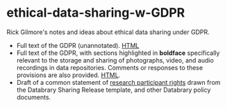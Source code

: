 # ethical-data-sharing-w-GDPR
Rick Gilmore's notes and ideas about ethical data sharing under GDPR.

- Full text of the GDPR (unannotated). [HTML](https://gilmore-lab.github.io/ethical-data-sharing-w-GDPR/gdpr-full.html)
- Full text of the GDPR, with sections highlighted in **boldface** specifically relevant to the storage and sharing of photographs, video, and audio recordings in data repositories. Comments or responses to these provisions are also provided. [HTML](https://gilmore-lab.github.io/ethical-data-sharing-w-GDPR/sharing-recordings.html).
- Draft of a common statement of [research participant rights](participant-rights.html) drawn from the Databrary Sharing Release template, and other Databrary policy documents.
